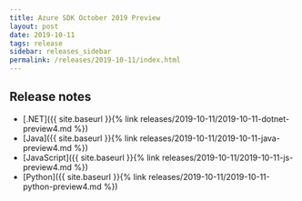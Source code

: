```yaml
---
title: Azure SDK October 2019 Preview
layout: post
date: 2019-10-11
tags: release
sidebar: releases_sidebar
permalink: /releases/2019-10-11/index.html
---
```

## Release notes

* [.NET]({{ site.baseurl }}{% link releases/2019-10-11/2019-10-11-dotnet-preview4.md %})
* [Java]({{ site.baseurl }}{% link releases/2019-10-11/2019-10-11-java-preview4.md %})
* [JavaScript]({{ site.baseurl }}{% link releases/2019-10-11/2019-10-11-js-preview4.md %})
* [Python]({{ site.baseurl }}{% link releases/2019-10-11/2019-10-11-python-preview4.md %})

